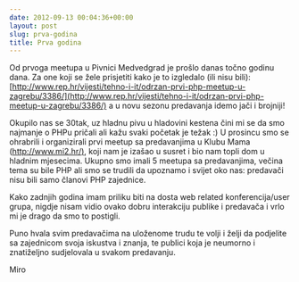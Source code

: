 ```yaml
---
date: 2012-09-13 00:04:36+00:00
layout: post
slug: prva-godina
title: Prva godina
---
```


Od prvoga meetupa u Pivnici Medvedgrad je prošlo danas točno godinu dana. Za one koji se žele prisjetiti kako je to izgledalo (ili nisu bili): [http://www.rep.hr/vijesti/tehno-i-it/odrzan-prvi-php-meetup-u-zagrebu/3386/](http://www.rep.hr/vijesti/tehno-i-it/odrzan-prvi-php-meetup-u-zagrebu/3386/) a u novu sezonu predavanja idemo jači i brojniji!

Okupilo nas se 30tak, uz hladnu pivu u hladovini kestena čini mi se da smo najmanje o PHPu pričali ali kažu svaki početak je težak :) U prosincu smo se ohrabrili i organizirali prvi meetup sa predavanjima u Klubu Mama ([http://www.mi2.hr/)](http://www.mi2.hr/%29), koji nam je izašao u susret i bio nam topli dom u hladnim mjesecima. Ukupno smo imali 5 meetupa sa predavanjima, večina tema su bile PHP ali smo se trudili da upoznamo i svijet oko nas: predavači nisu bili samo članovi PHP zajednice.

Kako zadnjih godina imam priliku biti na dosta web related konferencija/user grupa, nigdje nisam vidio ovako dobru interakciju publike i predavača i vrlo mi je drago da smo to postigli.

Puno hvala svim predavačima na uloženome trudu te volji i želji da podjelite sa zajednicom svoja iskustva i znanja, te publici koja je neumorno i znatiželjno sudjelovala u svakom predavanju.

Miro
